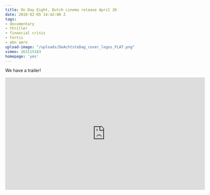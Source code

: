 ```yaml
---
title: On Day Eight, Dutch cinema release April 26
date: 2018-02-05 14:42:00 Z
tags:
- documentary
- thriller
- financial crisis
- fortis
- abn amro
upload-image: "/uploads/DeAchtsteDag_cover_logos_FLAT.png"
vimeo: 263115183
homepage: 'yes'
---
```


We have a trailer!

<iframe src="https://player.vimeo.com/video/263115183" width="640" height="360" frameborder="0" webkitallowfullscreen mozallowfullscreen allowfullscreen></iframe>